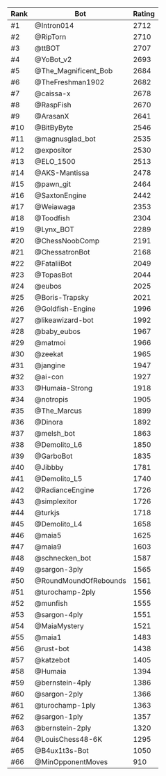 Rank|Bot|Rating
---|---|---
#1|@Intron014|2712
#2|@RipTorn|2710
#3|@ttBOT|2707
#4|@YoBot_v2|2693
#5|@The_Magnificent_Bob|2684
#6|@TheFreshman1902|2682
#7|@caissa-x|2678
#8|@RaspFish|2670
#9|@ArasanX|2641
#10|@BitByByte|2546
#11|@magnusglad_bot|2535
#12|@expositor|2530
#13|@ELO_1500|2513
#14|@AKS-Mantissa|2478
#15|@pawn_git|2464
#16|@SaxtonEngine|2442
#17|@Weiawaga|2353
#18|@Toodfish|2304
#19|@Lynx_BOT|2289
#20|@ChessNoobComp|2191
#21|@ChessatronBot|2168
#22|@FataliiBot|2049
#23|@TopasBot|2044
#24|@eubos|2025
#25|@Boris-Trapsky|2021
#26|@Goldfish-Engine|1996
#27|@likeawizard-bot|1992
#28|@baby_eubos|1967
#29|@matmoi|1966
#30|@zeekat|1965
#31|@jangine|1947
#32|@ai-con|1927
#33|@Humaia-Strong|1918
#34|@notropis|1905
#35|@The_Marcus|1899
#36|@Dinora|1892
#37|@melsh_bot|1863
#38|@Demolito_L6|1850
#39|@GarboBot|1835
#40|@Jibbby|1781
#41|@Demolito_L5|1740
#42|@RadianceEngine|1726
#43|@simplexitor|1726
#44|@turkjs|1718
#45|@Demolito_L4|1658
#46|@maia5|1625
#47|@maia9|1603
#48|@schnecken_bot|1587
#49|@sargon-3ply|1565
#50|@RoundMoundOfRebounds|1561
#51|@turochamp-2ply|1556
#52|@munfish|1555
#53|@sargon-4ply|1551
#54|@MaiaMystery|1521
#55|@maia1|1483
#56|@rust-bot|1438
#57|@katzebot|1405
#58|@Humaia|1394
#59|@bernstein-4ply|1386
#60|@sargon-2ply|1366
#61|@turochamp-1ply|1363
#62|@sargon-1ply|1357
#63|@bernstein-2ply|1320
#64|@LouisChess48-6K|1295
#65|@B4ux1t3s-Bot|1050
#66|@MinOpponentMoves|910
